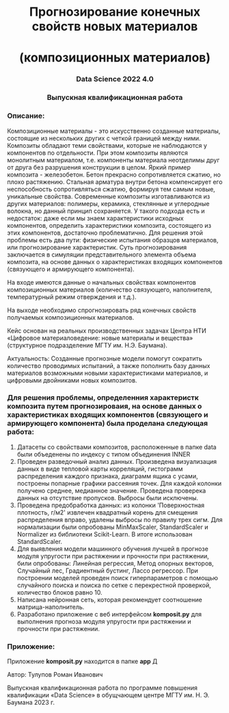
<h1 align="center">Прогнозирование конечных свойств новых материалов</h1>
<h1 align="center"> (композиционных материалов)</h1>
<h3 align="center">Data Science 2022 4.0</h3>
<h3 align="center">Выпускная квалификационная работа</h3>

### Описание:

Композиционные материалы - это искусственно созданные материалы, состоящие из нескольких других с четкой границей между ними. Композиты обладают теми свойствами, которые не наблюдаются у компонентов по отдельности. При этом композиты являются монолитным материалом, т.е. компоненты материала неотделимы друг от друга без разрушения конструкции в целом. Яркий пример композита - железобетон. Бетон прекрасно сопротивляется сжатию, но плохо растяжению. Стальная арматура внутри бетона компенсирует его неспособность сопротивляться сжатию, формируя тем самым новые, уникальные свойства. Современные композиты изготавливаются из других материалов: полимеры, керамика, стеклянные и углеродные волокна, но данный принцип сохраняется. У такого подхода есть и недостаток: даже если мы знаем характеристики исходных компонентов, определить характеристики композита, состоящего из этих компонентов, достаточно проблематично. Для решения этой проблемы есть два пути: физические испытания образцов материалов, или прогнозирование характеристик. Суть прогнозирования заключается в симуляции представительного элемента объема композита, на основе данных о характеристиках входящих компонентов (связующего и армирующего компонента).

На входе имеются данные о начальных свойствах компонентов композиционных материалов (количество связующего, наполнителя, температурный режим отверждения и т.д.).

На выходе необходимо спрогнозировать ряд конечных свойств получаемых композиционных материалов.

Кейс основан на реальных производственных задачах Центра НТИ «Цифровое материаловедение: новые материалы и вещества» (структурное подразделение МГТУ им. Н.Э. Баумана).

Актуальность: Созданные прогнозные модели помогут сократить количество проводимых испытаний, а также пополнить базу данных материалов возможными новыми характеристиками материалов, и цифровыми двойниками новых композитов.

### Для решения проблемы, определенния характеристк композита путем прогнозироваия, на основе данных о характеристиках входящих компонентов (связующего и армирующего компонента) была проделана следующая работа:

1. Датасеты со свойствами композитов, расположенные в папке data были объеденены по индексу с типом объединения INNER
2. Проведен разведочный анализ данных. Произведена визуализация данных в виде тепловой карты корреляций, гистограмм распределения каждого признака, диаграмм ящика с усами, построены попарные графики рассеяния точек. Для каждой колонки получено среднее, медианное значение. Проведена проверека данных на отсутствие пропусков. Выбросы были исключены.
3. Проведена предобработка данных: из колонки 'Поверхностная плотность, г/м2' извлечен квадратный корень для смещения распределения вправо, удалены выбросы по правилу трех сигм. Для нормализации были опробованы MinMaxScaler, StandardScaler и Normalizer из библиотеки Scikit-Learn. В итоге использован StandardScaler.
4. Для выявления модели машинного обучения лучшей в прогнозе модуля упругости при растяжении и прочности при растяжении, били опробованы: Линейная регрессия, Метод опорных векторов, Случайный лес, Градиентный бустинг, Лассо регрессор. При построении моделей проведен поиск гиперпараметров с помощью случайного поиска и поиска по сетке с перекрестной проверкой, количество блоков равно 10.
5. Написана нейронная сеть, которая рекомендует соотношение матрица-наполнитель.
6. Разработано приложение с веб интерфейсом **komposit.py** для выполнения прогноза модуля упругости при растяжении и прочности при растяжении.

### Приложение:

Приложение **komposit.py** находится в папке **app**
Д

Автор: Тулупов Роман Иванович

Выпускная квалификационная работа по программе повышения квалификации «Data Science» в обущчающем центре МГТУ им. Н. Э. Баумана
2023 г. 
